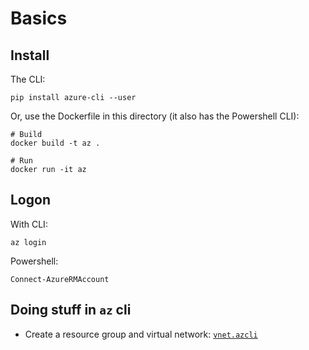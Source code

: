 # Basics

## Install

The CLI:

    pip install azure-cli --user

Or, use the Dockerfile in this directory (it also has the Powershell CLI):

    # Build
    docker build -t az .

    # Run
    docker run -it az

## Logon

With CLI:

    az login

Powershell:

    Connect-AzureRMAccount

## Doing stuff in `az` cli

- Create a resource group and virtual network: [`vnet.azcli`](vnet.azcli)

